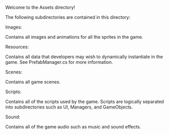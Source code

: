 Welcome to the Assets directory!

The following subdirectories are contained in this directory:

Images:

Contains all images and animations for all the sprites in the game.

Resources:

Contains all data that developers may wish to dynamically instantiate in the game. See PrefabManager.cs for more information.

Scenes:

Contains all game scenes.

Scripts:

Contains all of the scripts used by the game. Scripts are logically separated into subdirectories such as UI, Managers, and GameObjects.

Sound:

Contains all of the game audio such as music and sound effects.